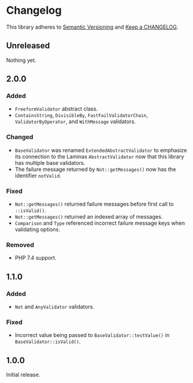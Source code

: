 # Changelog

This library adheres to [Semantic Versioning](https://semver.org/) and [Keep a CHANGELOG](https://keepachangelog.com/en/1.0.0/).

## Unreleased

Nothing yet.

## 2.0.0

### Added

- `FreeformValidator` abstract class.
- `ContainsString`, `DivisibleBy`, `FastFailValidatorChain`, `ValidatorByOperator`, and `WithMessage` validators.

### Changed

- `BaseValidator` was renamed `ExtendedAbstractValidator` to emphasize its connection to the Laminas `AbstractValidator` now that this library has multiple base validators.
- The failure message returned by `Not::getMessages()` now has the identifier `notValid`.

### Fixed

- `Not::getMessages()` returned failure messages before first call to `::isValid()`.
- `Not::getMessages()` returned an indexed array of messages.
- `Comparison` and `Type` referenced incorrect failure message keys when validating options.

### Removed

- PHP 7.4 support.

## 1.1.0

### Added

- `Not` and `AnyValidator` validators.

### Fixed

- Incorrect value being passed to `BaseValidator::testValue()` in `BaseValidator::isValid()`.

## 1.0.0

Initial release.
